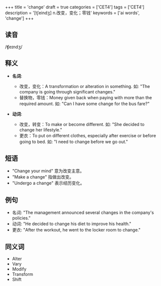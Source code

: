 +++
title = 'change'
draft = true
categories = ['CET4']
tags = ['CET4']
description = '[t∫eindʒ] n.改变，变化；零钱'
keywords = ['ai words', 'change']
+++

## 读音
/ʧeɪndʒ/

## 释义
- **名词**:
  - 改变，变化：A transformation or alteration in something. 如: "The company is going through significant changes."
  - 替换物，零钱：Money given back when paying with more than the required amount. 如: "Can I have some change for the bus fare?"

- **动词**:
  - 改变，转变：To make or become different. 如: "She decided to change her lifestyle."
  - 更衣：To put on different clothes, especially after exercise or before going to bed. 如: "I need to change before we go out."

## 短语
- "Change your mind" 意为改变主意。
- "Make a change" 指做出改变。
- "Undergo a change" 表示经历变化。

## 例句
- 名词: "The management announced several changes in the company's policies."
- 动词: "He decided to change his diet to improve his health."
- 更衣: "After the workout, he went to the locker room to change."

## 同义词
- Alter
- Vary
- Modify
- Transform
- Shift
